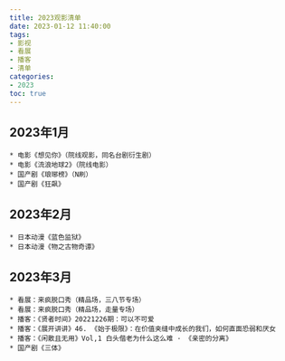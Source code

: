 ```yaml
---
title: 2023观影清单
date: 2023-01-12 11:40:00
tags: 
- 影视
- 看展
- 播客
- 清单
categories: 
- 2023
toc: true
---
```


## 2023年1月

	* 电影《想见你》（院线观影，同名台剧衍生剧）
	* 电影《流浪地球2》（院线电影）
	* 国产剧《琅琊榜》（N刷）
	* 国产剧《狂飙》
## 2023年2月

	* 日本动漫《蓝色监狱》
	* 日本动漫《物之古物奇谭》
## 2023年3月

	* 看展：来疯脱口秀（精品场，三八节专场）
	* 看展：来疯脱口秀（精品场，走量专场）
	* 播客：《贤者时间》20221226期：可以不可爱
	* 播客：《展开讲讲》46. 《始于极限》：在价值夹缝中成长的我们，如何直面恐弱和厌女
	* 播客：《闲散且无用》Vol,1 白头偕老为什么这么难 · 《亲密的分离》
	* 国产剧《三体》

